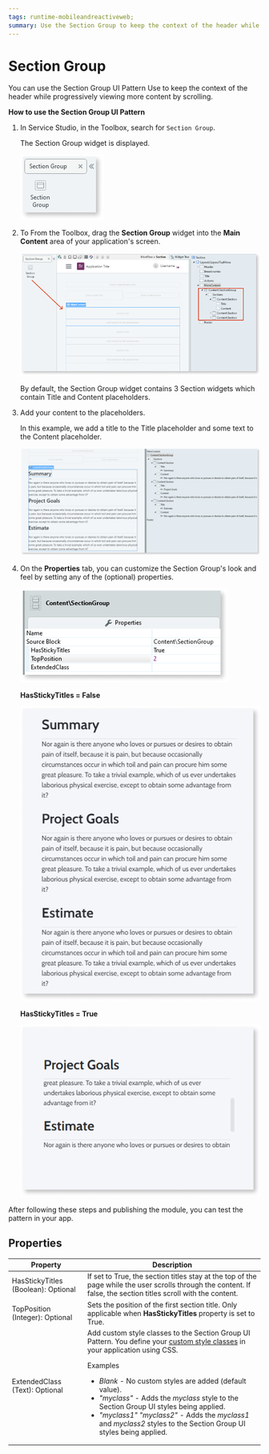```yaml
---
tags: runtime-mobileandreactiveweb;  
summary: Use the Section Group to keep the context of the header while progressively viewing more content by scrolling.
---
```


# Section Group

You can use the Section Group UI Pattern Use to keep the context of the header while progressively viewing more content by scrolling.



**How to use the Section Group UI Pattern**

1. In Service Studio, in the Toolbox, search for `Section Group`.
  
    The Section Group widget is displayed.

    ![](<images/sectiongroup-1-ss.png>) 

1. To From the Toolbox, drag the **Section Group** widget into the **Main Content** area of your application's screen.

    ![](<images/sectiongroup-2-ss.png>)

    By default, the Section Group widget contains 3 Section widgets which contain Title and Content placeholders.

1. Add your content to the placeholders.

    In this example, we add a title to the Title placeholder and some text to the Content placeholder. 

    ![](<images/sectiongroup-3-ss.png?width=800>)

1. On the **Properties** tab, you can customize the Section Group's look and feel by setting any of the (optional) properties.

   ![](<images/sectiongroup-4-ss.png>)

    **HasStickyTitles = False**
   
    ![](<images/sectiongroup-5-ss.png>)

    **HasStickyTitles = True**
   
    ![](<images/sectiongroup-6-ss.png>)

After following these steps and publishing the module, you can test the pattern in your app.

## Properties

| Property | Description |
|---|---|
| HasStickyTitles (Boolean): Optional | If set to True, the section titles stay at the top of the page while the user scrolls through the content. If false, the section titles scroll with the content. |
| TopPosition (Integer): Optional | Sets the position of the first section title. Only applicable when **HasStickyTitles** property is set to True. |
| ExtendedClass (Text): Optional | Add custom style classes to the Section Group UI Pattern. You define your [custom style classes](../../../look-feel/css.md) in your application using CSS. <p>Examples <ul><li>_Blank_ - No custom styles are added (default value).</li><li>_"myclass"_ - Adds the _myclass_ style to the Section Group UI styles being applied.</li><li>_"myclass1" "myclass2"_ - Adds the _myclass1_ and _myclass2_ styles to the Section Group UI styles being applied.</li></ul></p> |
